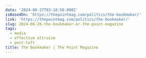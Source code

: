 ```yaml
---
date: '2024-08-27T03:10:50.000Z'
isBasedOn: 'https://thepointmag.com/politics/the-bookmaker/'
link: 'https://thepointmag.com/politics/the-bookmaker/'
slug: 2024-08-26-the-bookmaker-or-the-point-magazine
tags:
  - media
  - effective altruism
  - post-left
title: The Bookmaker | The Point Magazine
---
```

 
